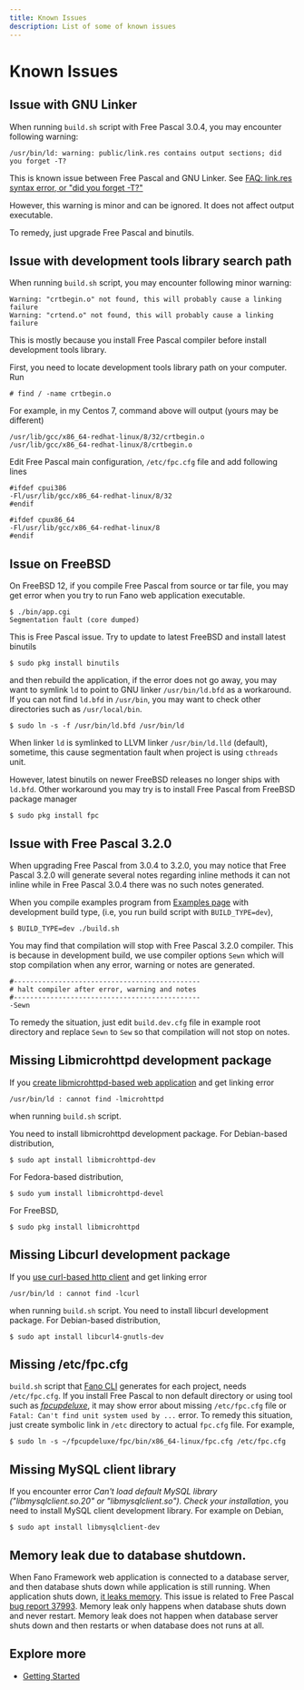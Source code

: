 ```yaml
---
title: Known Issues
description: List of some of known issues
---
```


<h1 class="major">Known Issues</h1>

## <a name="issue-with-gnu-linker"></a>Issue with GNU Linker

When running `build.sh` script with Free Pascal 3.0.4, you may encounter following warning:

```
/usr/bin/ld: warning: public/link.res contains output sections; did you forget -T?
```

This is known issue between Free Pascal and GNU Linker. See
[FAQ: link.res syntax error, or "did you forget -T?"](https://freepascal.org/faq.html#unix-ld219)

However, this warning is minor and can be ignored. It does not affect output executable.

To remedy, just upgrade Free Pascal and binutils.

## <a name="issue-with-gcc-library-search-path"></a>Issue with development tools library search path

When running `build.sh` script, you may encounter following minor warning:

```
Warning: "crtbegin.o" not found, this will probably cause a linking failure
Warning: "crtend.o" not found, this will probably cause a linking failure
```

This is mostly because you install Free Pascal compiler before install development tools library.

First, you need to locate development tools library path on your computer. Run

```
# find / -name crtbegin.o
```

For example, in my Centos 7, command above will output (yours may be different)

```
/usr/lib/gcc/x86_64-redhat-linux/8/32/crtbegin.o
/usr/lib/gcc/x86_64-redhat-linux/8/crtbegin.o
```

Edit Free Pascal main configuration, `/etc/fpc.cfg` file and add following lines

```
#ifdef cpui386
-Fl/usr/lib/gcc/x86_64-redhat-linux/8/32
#endif

#ifdef cpux86_64
-Fl/usr/lib/gcc/x86_64-redhat-linux/8
#endif
```

## <a name="issue-on-freebsd"></a>Issue on FreeBSD

On FreeBSD 12, if you compile Free Pascal from source or tar file, you may get error when you try to run Fano web application executable.

```
$ ./bin/app.cgi
Segmentation fault (core dumped)
```
This is Free Pascal issue.
Try to update to latest FreeBSD and install latest binutils

```
$ sudo pkg install binutils
```

and then rebuild the application, if the error does not go away, you may want to symlink `ld` to point to GNU linker `/usr/bin/ld.bfd` as a workaround.
If you can not find `ld.bfd` in `/usr/bin`, you may want to check other directories such as `/usr/local/bin`.

```
$ sudo ln -s -f /usr/bin/ld.bfd /usr/bin/ld
```

When linker `ld` is symlinked to LLVM linker `/usr/bin/ld.lld` (default), sometime, this cause segmentation fault when project is using `cthreads` unit.

However, latest binutils on newer FreeBSD releases no longer ships with `ld.bfd`.
Other workaround you may try is to install Free Pascal from FreeBSD package manager

```
$ sudo pkg install fpc
```
## <a name="issue-with-free-pascal-3.2.0"></a>Issue with Free Pascal 3.2.0

When upgrading Free Pascal from 3.0.4 to 3.2.0, you may notice that Free Pascal 3.2.0 will generate several notes regarding inline methods it can not inline while in Free Pascal 3.0.4 there was no such notes generated.

When you compile examples program from [Examples page](/examples) with development build type, (i.e, you run build script with `BUILD_TYPE=dev`),

```
$ BUILD_TYPE=dev ./build.sh
```

You may find that compilation will stop with Free Pascal 3.2.0 compiler. This is because in development build, we use compiler options `Sewn` which will stop compilation when any error, warning or notes are generated.

```
#----------------------------------------------
# halt compiler after error, warning and notes
#----------------------------------------------
-Sewn
```

To remedy the situation, just edit `build.dev.cfg` file in example root directory and replace `Sewn` to `Sew` so that compilation will not stop on notes.

## <a name="missing-libmicrohttpd-development-package"></a>Missing Libmicrohttpd development package

If you [create libmicrohttpd-based web application](/scaffolding-with-fano-cli/creating-project#scaffolding-libmicrohttpd-project) and get linking error

```
/usr/bin/ld : cannot find -lmicrohttpd
```
when running `build.sh` script.

You need to install libmicrohttpd development package. For Debian-based distribution,

```
$ sudo apt install libmicrohttpd-dev
```

For Fedora-based distribution,

```
$ sudo yum install libmicrohttpd-devel
```
For FreeBSD,
```
$ sudo pkg install libmicrohttpd
```

## <a name="missing-libcurl-development-package"></a>Missing Libcurl development package

If you [use curl-based http client](/scaffolding-with-fano-cli/creating-project#use-libcurl-in-application) and get linking error

```
/usr/bin/ld : cannot find -lcurl
```
when running `build.sh` script. You need to install libcurl development package. For Debian-based distribution,

```
$ sudo apt install libcurl4-gnutls-dev
```
## <a name="missing-etc-fpc-cfg"></a>Missing /etc/fpc.cfg

`build.sh` script that [Fano CLI](/scaffolding-with-fano-cli) generates for each project, needs `/etc/fpc.cfg`. If you install Free Pascal to non default directory or using tool such as *[fpcupdeluxe](https://github.com/LongDirtyAnimAlf/fpcupdeluxe)*, it may show error about missing `/etc/fpc.cfg` file or `Fatal: Can't find unit system used by ...` error. To remedy this situation, just create symbolic link in `/etc` directory to actual `fpc.cfg` file. For example,

```
$ sudo ln -s ~/fpcupdeluxe/fpc/bin/x86_64-linux/fpc.cfg /etc/fpc.cfg
```
## <a name="missing-mysql-client-library"></a>Missing MySQL client library

If you encounter error *Can't load default MySQL library ("libmysqlclient.so.20" or "libmysqlclient.so"). Check your installation*, you need to install MySQL client development library. For example on Debian,

```
$ sudo apt install libmysqlclient-dev
```
## <a name="shut-down-database-server-may-cause-memory-leak"></a>Memory leak due to database shutdown.

When Fano Framework web application is connected to a database server, and then database shuts down while application is still running. When application shuts down, [it leaks memory](https://github.com/fanoframework/fano/issues/14). This issue is related to Free Pascal [bug report 37993](https://bugs.freepascal.org/view.php?id=37993). Memory leak only happens when database shuts down and never restart. Memory leak does not happen when database server shuts down and then restarts or when database does not runs at all.

## Explore more

- [Getting Started](/getting-started)

